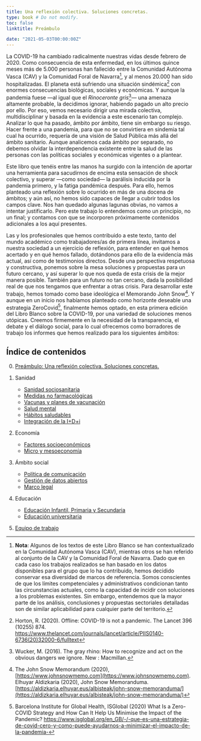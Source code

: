 ```yaml
---
title: Una reflexión colectiva. Soluciones concretas. 
type: book # Do not modify.
toc: false
linktitle: Preámbulo

date: "2021-05-03T00:00:00Z"
---
```


La COVID-19 ha cambiado radicalmente nuestras vidas desde febrero de 2020. Como consecuencia de esta enfermedad, en los últimos quince meses más de 5.000 personas han fallecido entre la Comunidad Autónoma Vasca (CAV) y la Comunidad Foral de Navarra[^1], y al menos 20.000 han sido hospitalizadas. El planeta está sufriendo una situación sindémica[^2] con enormes consecuencias biológicas, sociales y económicas. Y aunque la pandemia fuese —al igual que el _Rinoceronte gris_[^3]— una amenaza altamente probable, la decidimos ignorar, habiendo pagado un alto precio por ello. Por eso, vemos necesario dirigir una mirada colectiva, multidisciplinar y basada en la evidencia a este escenario tan complejo. Analizar lo que ha pasado, ámbito por ámbito, tiene sin embargo su riesgo. Hacer frente a una pandemia, para que no se convirtiera en sindemia tal cual ha ocurrido, requería de una visión de Salud Pública más allá del ámbito sanitario. Aunque analicemos cada ámbito por separado, no debemos olvidar la interdependencia existente entre la salud de las personas con las políticas sociales y económicas vigentes o a plantear.

Este libro que tenéis entre las manos ha surgido con la intención de aportar una herramienta para sacudirnos de encima esta sensación de shock colectivo, y superar —como sociedad— la parálisis inducida por la pandemia primero, y la fatiga pandémica después. Para ello, hemos planteado una reflexión sobre lo ocurrido en más de una docena de ámbitos; y aún así, no hemos sido capaces de llegar a cubrir todos los campos clave. Nos han quedado algunas lagunas obvias, no vamos a intentar justificarlo. Pero este trabajo lo entendemos como un principio, no un final; y contamos con que se incorporen próximamente contenidos adicionales a los aquí presentes. 

Las y los profesionales que hemos contribuido a este texto, tanto del mundo académico como trabajadores/as de primera línea, invitamos a nuestra sociedad a un ejercicio de reflexión, para entender en qué hemos acertado y en qué hemos fallado, dotándonos para ello de la evidencia más actual, así como de testimonios directos. Desde una perspectiva respetuosa y constructiva, ponemos sobre la mesa soluciones y propuestas para un futuro cercano, y así superar lo que nos queda de esta crisis de la mejor manera posible. También para un futuro no tan cercano, dada la posibilidad real de que nos tengamos que enfrentar a otras crisis. Para desarrollar este trabajo, hemos tomado como base ideológica el Memorando John Snow[^4]. Y aunque en un inicio nos habíamos planteado como horizonte deseable una estrategia ZeroCovid[^5], finalmente hemos optado, en esta primera edición del Libro Blanco sobre la COVID-19, por una variedad de soluciones menos utópicas. Creemos firmemente en la necesidad de la transparencia, el debate y el diálogo social, para lo cual ofrecemos como borradores de trabajo los informes que hemos realizado para los siguientes ámbitos:


## Índice de contenidos

0. [Preámbulo: Una reflexión colectiva. Soluciones concretas.](https://covid19liburuzuria.netlify.app/es/lib/)

1. Sanidad
    - [Sanidad sociosanitaria](sanidad)
    - [Medidas no farmacológicas](medidas-no-farmacologicas) 
    - [Vacunas y planes de vacunación](vacunas)
    - [Salud mental](salud-mental)
    - [Hábitos saludables](habitos-saludables)
    - [Integración de la I+D+i](investigacion)
2. Economía
    - [Factores socioeconómicos](socioeconomia)
    - [Micro y mesoeconomía](micro-mesoeconomia)
3. Ámbito social
    - [Política de comunicación](comunicacion)
    - [Gestión de datos abiertos](datos-abiertos)
    - [Marco legal](legal)
4. Educación 
    - [Educación Infantil, Primaria y Secundaria](educacion-infantil-primaria-secundaria)
    - [Educación universitaria](educacion-universitaria)
    
5. [Equipo de trabajo](https://covid19liburuzuria.netlify.app/es/people/)

[^1]: **Nota**: Algunos de los textos de este Libro Blanco se han contextualizado en la Comunidad Autónoma Vasca (CAV), mientras otros se han referido al conjunto de la CAV y la Comunidad Foral de Navarra. Dado que en cada caso los trabajos realizados se han basado en los datos disponibles para el grupo que lo ha contribuido, hemos decidido conservar esa diversidad de marcos de referencia.  Somos conscientes de que los límites competenciales y administrativos condicionan tanto las circunstancias actuales, como la capacidad de incidir con soluciones a los problemas existentes.  Sin embargo, entendemos que la mayor parte de los análisis, conclusiones y propuestas sectoriales detalladas son de similar aplicabilidad para cualquier parte del territorio.

[^2]: Horton, R. (2020). Offline: COVID-19 is not a pandemic. The Lancet 396 (10255) 874. https://www.thelancet.com/journals/lancet/article/PIIS0140-6736(20)32000-6/fulltext

[^3]: Wucker, M. (2016). The gray rhino: How to recognize and act on the obvious dangers we ignore. New : Macmillan. 

[^4]: The John Snow Memorandum (2020), [https://www.johnsnowmemo.com](https://www.johnsnowmemo.com).  
      Elhuyar Aldizkaria (2020), John Snow Memoranduma. [https://aldizkaria.elhuyar.eus/albisteak/john-snow-memoranduma/](https://aldizkaria.elhuyar.eus/albisteak/john-snow-memoranduma/)

[^5]: Barcelona Institute for Global Health, ISGlobal (2020) What Is a Zero-COVID Strategy and How Can It Help Us Minimise the Impact of the Pandemic? https://www.isglobal.org/en_GB/-/-que-es-una-estrategia-de-covid-cero-y-como-puede-ayudarnos-a-minimizar-el-impacto-de-la-pandemia-
